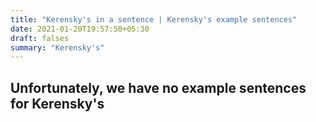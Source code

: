 ```yaml
---
title: "Kerensky's in a sentence | Kerensky's example sentences"
date: 2021-01-20T19:57:50+05:30
draft: falses
summary: "Kerensky's"
---
```

## Unfortunately, we have no example sentences for Kerensky's                 

